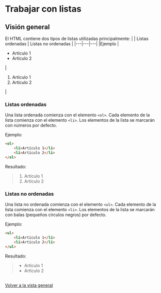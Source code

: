 # Trabajar con listas

## Visión general

El HTML contiene dos tipos de listas utilizadas principalmente:
| | Listas ordenadas | Listas no ordenadas |
|---|---|---|
|Ejemplo | <ul><li>Artículo 1</li><li>Artículo 2</li></ul> | <ol><li>Artículo 1</li><li>Artículo 2</li></ol> |

### Listas ordenadas

Una lista ordenada comienza con el elemento `<ol>`. Cada elemento de la lista comienza con el elemento `<li>`.
Los elementos de la lista se marcarán con números por defecto.

Ejemplo:

```html
<ol>
	<li>Artículo 1</li>
	<li>Artículo 2</li>
</ol>
```

Resultado:

> <ol><li>Artículo 1</li><li>Artículo 2</li></ol>

### Listas no ordenadas

Una lista no ordenada comienza con el elemento `<ul>`. Cada elemento de la lista comienza con el elemento `<li>`.
Los elementos de la lista se marcarán con balas (pequeños círculos negros) por defecto.

Ejemplo:

```html
<ul>
	<li>Artículo 1</li>
	<li>Artículo 2</li>
</ul>
```

Resultado:

> <ul><li>Artículo 1</li><li>Artículo 2</li></ul>

\
[Volver a la vista general](index.md)